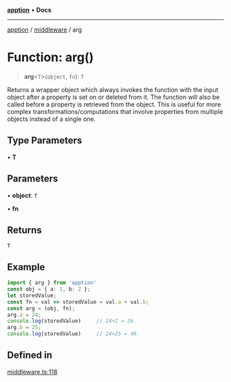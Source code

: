 [**apption**](../../README.md) • **Docs**

***

[apption](../../modules.md) / [middleware](../README.md) / arg

# Function: arg()

> **arg**\<`T`\>(`object`, `fn`): `T`

Returns a wrapper object which always invokes the function with the 
input object after a property is set on or deleted from it. The function 
will also be called before a property is retrieved from the object. This is 
useful for more complex transformations/computations that involve properties 
from multiple objects instead of a single one.

## Type Parameters

• **T**

## Parameters

• **object**: `T`

• **fn**

## Returns

`T`

## Example

```ts
import { arg } from 'apption'
const obj = { a: 1, b: 2 };
let storedValue;
const fn = val => storedValue = val.a + val.b;
const arg = (obj, fn);
arg.a = 24;
console.log(storedValue)     // 24+2 = 26.
arg.b = 25;
console.log(storedValue)     // 24+25 = 49.
```

## Defined in

[middleware.ts:118](https://github.com/mksunny1/apption/blob/8a5b4dcedc594ef8c2d14b969bb9eb94e7e47749/src/middleware.ts#L118)
